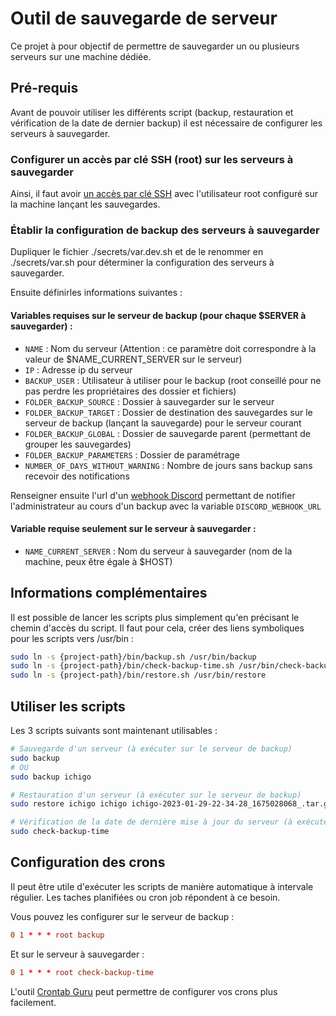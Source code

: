 # Outil de sauvegarde de serveur

Ce projet à pour objectif de permettre de sauvegarder un ou plusieurs serveurs sur une machine dédiée.

## Pré-requis

Avant de pouvoir utiliser les différents script (backup, restauration et vérification de la date de dernier backup) il est nécessaire de configurer les serveurs à sauvegarder.

### Configurer un accès par clé SSH (root) sur les serveurs à sauvegarder

Ainsi, il faut avoir [un accès par clé SSH](https://www.cyberciti.biz/faq/how-to-set-up-ssh-keys-on-linux-unix/) avec l'utilisateur root configuré sur la machine lançant les sauvegardes.

### Établir la configuration de backup des serveurs à sauvegarder

Dupliquer le fichier ./secrets/var.dev.sh et de le renommer en ./secrets/var.sh pour déterminer la configuration des serveurs à sauvegarder.

Ensuite définirles informations suivantes :

#### Variables requises sur le serveur de backup (pour chaque $SERVER à sauvegarder) :

-   `NAME` : Nom du serveur (Attention : ce paramètre doit correspondre à la valeur de $NAME_CURRENT_SERVER sur le serveur)
-   `IP` : Adresse ip du serveur
-   `BACKUP_USER` : Utilisateur à utiliser pour le backup (root conseillé pour ne pas perdre les propriétaires des dossier et fichiers)
-   `FOLDER_BACKUP_SOURCE` : Dossier à sauvegarder sur le serveur
-   `FOLDER_BACKUP_TARGET` : Dossier de destination des sauvegardes sur le serveur de backup (lançant la sauvegarde) pour le serveur courant
-   `FOLDER_BACKUP_GLOBAL` : Dossier de sauvegarde parent (permettant de grouper les sauvegardes)
-   `FOLDER_BACKUP_PARAMETERS` : Dossier de paramétrage
-   `NUMBER_OF_DAYS_WITHOUT_WARNING` : Nombre de jours sans backup sans recevoir des notifications

Renseigner ensuite l'url d'un [webhook Discord](https://support.discord.com/hc/en-us/articles/228383668-Intro-to-Webhooks) permettant de notifier l'administrateur au cours d'un backup avec la variable `DISCORD_WEBHOOK_URL`

#### Variable requise seulement sur le serveur à sauvegarder :

-   `NAME_CURRENT_SERVER` : Nom du serveur à sauvegarder (nom de la machine, peux être égale à $HOST)

## Informations complémentaires

Il est possible de lancer les scripts plus simplement qu'en précisant le chemin d'accès du script. Il faut pour cela, créer des liens symboliques pour les scripts vers /usr/bin :

```bash
sudo ln -s {project-path}/bin/backup.sh /usr/bin/backup
sudo ln -s {project-path}/bin/check-backup-time.sh /usr/bin/check-backup-time
sudo ln -s {project-path}/bin/restore.sh /usr/bin/restore
```

## Utiliser les scripts

Les 3 scripts suivants sont maintenant utilisables :

```bash
# Sauvegarde d'un serveur (à exécuter sur le serveur de backup)
sudo backup
# OU
sudo backup ichigo

# Restauration d'un serveur (à exécuter sur le serveur de backup)
sudo restore ichigo ichigo ichigo-2023-01-29-22-34-28_1675028068_.tar.gz

# Vérification de la date de dernière mise à jour du serveur (à exécuter sur le serveur à sauvegarder)
sudo check-backup-time
```

## Configuration des crons

Il peut être utile d'exécuter les scripts de manière automatique à intervale régulier. Les taches planifiées ou cron job répondent à ce besoin.

Vous pouvez les configurer sur le serveur de backup :

```conf
0 1 * * * root backup
```

Et sur le serveur à sauvegarder :

```conf
0 1 * * * root check-backup-time
```

L'outil [Crontab Guru](https://crontab.guru/) peut permettre de configurer vos crons plus facilement.
